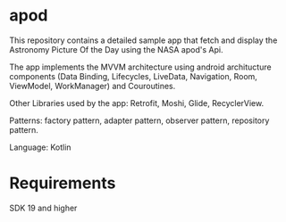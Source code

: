# apod
This repository contains a detailed sample app that fetch and display the Astronomy Picture Of the Day
using the NASA apod's Api.  

The app implements the MVVM architecture using android architucture components (Data Binding, Lifecycles, LiveData,
Navigation, Room, ViewModel, WorkManager) and Couroutines.

Other Libraries used by the app: Retrofit, Moshi, Glide, RecyclerView.

Patterns: factory pattern, adapter pattern, observer pattern, repository pattern.

Language: Kotlin

# Requirements
SDK 19 and higher
